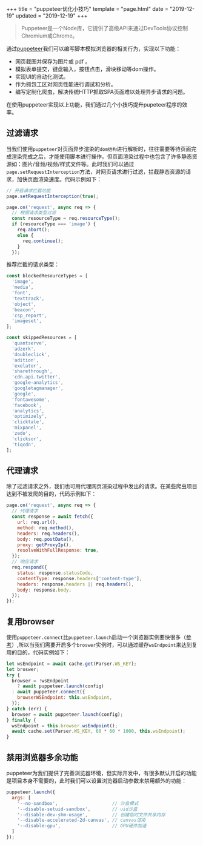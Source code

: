 +++
title = "puppeteer优化小技巧"
template = "page.html"
date = "2019-12-19"
updated = "2019-12-19"
+++


> Puppeteer是一个Node库，它提供了高级API来通过DevTools协议控制Chromium或Chrome。

通过[puppeteer](https://github.com/GoogleChrome/puppeteer/blob/master/docs/api.md)我们可以编写脚本模拟浏览器的相关行为，实现以下功能：

- 网页截图并保存为图片或 pdf 。
- 模拟表单提交，键盘输入，按钮点击，滑块移动等dom操作。
- 实现UI的自动化测试。
- 作为抓包工区对网页性能进行调试和分析。
- 编写定制化爬虫，解决传统HTTP抓取SPA页面难以处理异步请求的问题。

在使用puppeteer实现以上功能，我们通过几个小技巧提升pupeteer程序的效率。

## 过滤请求

当我们使用`puppeteer`对页面异步渲染的`dom结构`进行解析时，往往需要等待页面完成渲染完成之后，才能使用脚本进行操作。但页面渲染过程中也包含了许多静态资源如：图片/音频/视频/样式文件等。此时我们可以通过`page.setRequestInterception`方法，对网页请求进行过滤，拦截静态资源的请求，加快页面渲染速度。代码示例如下：

```js 
// 开启请求拦截功能
page.setRequestInterception(true);

page.on('request', async req => {
  // 根据请求类型过滤
  const resourceType = req.resourceType();
  if (resourceType === 'image') {
    req.abort();
    else {
      req.continue();
    }
  });
```

推荐拦截的请求类型：

```js 
const blockedResourceTypes = [
  'image',
  'media',
  'font',
  'texttrack',
  'object',
  'beacon',
  'csp_report',
  'imageset',
];

const skippedResources = [
  'quantserve',
  'adzerk',
  'doubleclick',
  'adition',
  'exelator',
  'sharethrough',
  'cdn.api.twitter',
  'google-analytics',
  'googletagmanager',
  'google',
  'fontawesome',
  'facebook',
  'analytics',
  'optimizely',
  'clicktale',
  'mixpanel',
  'zedo',
  'clicksor',
  'tiqcdn',
];
```

## 代理请求

除了过滤请求之外，我们也可用代理网页渲染过程中发出的请求。在某些爬虫项目达到不被发爬的目的，代码示例如下：

```js 
page.on('request', async req => {
  // 代理请求
  const response = await fetch({
    url: req.url(),
    method: req.method(),
    headers: req.headers(),
    body: req.postData(),
    proxy: getProxyIp(),
    resolveWithFullResponse: true,
  });
  // 响应请求
  req.respond({
    status: response.statusCode,
    contentType: response.headers['content-type'],
    headers: response.headers || req.headers(),
    body: response.body,
  });
});
```

## 复用browser

使用`puppeteer.connect`比`puppeteer.launch`启动一个浏览器实例要快很多（[参考](https://stackoverflow.com/questions/52431775/whats-the-performance-difference-of-puppeteer-launch-versus-puppeteer-connect)）,所以当我们需要开启多个`broswer`实例时，可以通过缓存`wsEndpoint`来达到复用的目的，代码实例如下：

```js 
let wsEndpoint = await cache.get(Parser.WS_KEY);
let broswer;
try {
  browser = !wsEndpoint
    ? await puppeteer.launch(config)
  : await puppeteer.connect({
    browserWSEndpoint: this.wsEndpoint,
  });
} catch (err) {
  browser = await puppeteer.launch(config);
} finally {
  wsEndpoint = this.browser.wsEndpoint();
  await cache.set(Parser.WS_KEY, 60 * 60 * 1000, this.wsEndpoint);
}
```

## 禁用浏览器多余功能

puppeteer为我们提供了完善浏览器环境，但实际开发中，有很多默认开启的功能是项目本身不需要的，此时我们可以设置浏览器启动参数来禁用额外的功能：

```js 
puppeteer.launch({
  args: [
    '--no-sandbox',                    // 沙盒模式
    '--disable-setuid-sandbox',        // uid沙盒
    '--disable-dev-shm-usage',         // 创建临时文件共享内存
    '--disable-accelerated-2d-canvas', // canvas渲染
    '--disable-gpu',                   // GPU硬件加速
  ]
});
```

